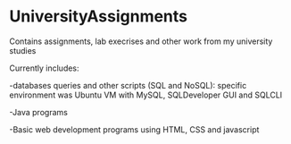 # UniversityAssignments
Contains assignments, lab execrises and other work from my university studies

Currently includes:

-databases queries and other scripts (SQL and NoSQL): specific environment was Ubuntu VM with MySQL, SQLDeveloper GUI and SQLCLI

-Java programs

-Basic web development programs using HTML, CSS and javascript
